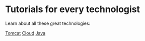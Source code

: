 
# Tutorials for every technologist

Learn about all these great technologies:

[Tomcat](./gettingStart/index.md)
[Cloud](./alipay/index.md)
[Java](./java/index.md)
